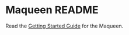 # Maqueen README

Read the [Getting Started Guide](../../getting_started/maqueen.md) for the Maqueen.
